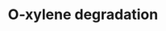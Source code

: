 ---
annotations:
- type: Pathway Ontology
  value: classic metabolic pathway
authors:
- Jacobwindsor
- Elisa
- MaintBot
- Eweitz
description: 'Taken from: http://www.kegg.jp/dbget-bin/www_bget?pathway+eck01220'
last-edited: 2021-05-25
organisms:
- Escherichia coli
redirect_from:
- /index.php/Pathway:WP3671
- /instance/WP3671
schema-jsonld:
- '@context': https://schema.org/
  '@id': https://wikipathways.github.io/pathways/WP3671.html
  '@type': Dataset
  creator:
    '@type': Organization
    name: WikiPathways
  description: 'Taken from: http://www.kegg.jp/dbget-bin/www_bget?pathway+eck01220'
  keywords:
  - 1,2-Dihydroxy-6-methylcyclohexa-3,5-dienecarboxylate
  - o-toluate
  - 2,3-Dihydroxytoluene
  - 2-Methylbenzyl alcohol
  - o-Xylene
  - 2-Methylbenzaldehyde
  license: CC0
  name: O-xylene degradation
seo: CreativeWork
title: O-xylene degradation
wpid: WP3671
---